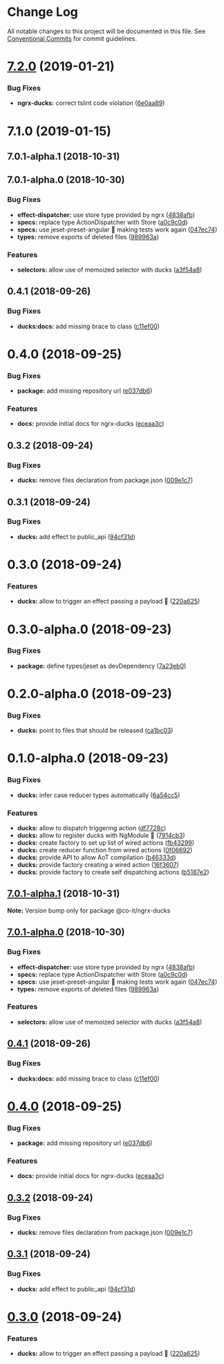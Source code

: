 # Change Log

All notable changes to this project will be documented in this file.
See [Conventional Commits](https://conventionalcommits.org) for commit guidelines.

# [7.2.0](https://github.com/co-it/co-it/compare/@co-it/ngrx-ducks@7.1.0...@co-it/ngrx-ducks@7.2.0) (2019-01-21)

### Bug Fixes

- **ngrx-ducks:** correct tslint code violation ([6e0aa89](https://github.com/co-it/co-it/commit/6e0aa89))

# 7.1.0 (2019-01-15)

## 7.0.1-alpha.1 (2018-10-31)

## 7.0.1-alpha.0 (2018-10-30)

### Bug Fixes

- **effect-dispatcher:** use store type provided by ngrx ([4838afb](https://github.com/co-it/co-it/commit/4838afb))
- **specs:** replace type ActionDispatcher with Store ([a0c9c0d](https://github.com/co-it/co-it/commit/a0c9c0d))
- **specs:** use jeset-preset-angular :pray: making tests work again ([047ec74](https://github.com/co-it/co-it/commit/047ec74))
- **types:** remove exports of deleted files ([989963a](https://github.com/co-it/co-it/commit/989963a))

### Features

- **selectors:** allow use of memoized selector with ducks ([a3f54a8](https://github.com/co-it/co-it/commit/a3f54a8))

## 0.4.1 (2018-09-26)

### Bug Fixes

- **ducks:docs:** add missing brace to class ([c11ef00](https://github.com/co-it/co-it/commit/c11ef00))

# 0.4.0 (2018-09-25)

### Bug Fixes

- **package:** add missing repository url ([e037db6](https://github.com/co-it/co-it/commit/e037db6))

### Features

- **docs:** provide initial docs for ngrx-ducks ([eceaa3c](https://github.com/co-it/co-it/commit/eceaa3c))

## 0.3.2 (2018-09-24)

### Bug Fixes

- **ducks:** remove files declaration from package.json ([009e1c7](https://github.com/co-it/co-it/commit/009e1c7))

## 0.3.1 (2018-09-24)

### Bug Fixes

- **ducks:** add effect to public_api ([94cf31d](https://github.com/co-it/co-it/commit/94cf31d))

# 0.3.0 (2018-09-24)

### Features

- **ducks:** allow to trigger an effect passing a payload :rocket: ([220a625](https://github.com/co-it/co-it/commit/220a625))

# 0.3.0-alpha.0 (2018-09-23)

### Bug Fixes

- **package:** define types/jeset as devDependency ([7a23eb0](https://github.com/co-it/co-it/commit/7a23eb0))

# 0.2.0-alpha.0 (2018-09-23)

### Bug Fixes

- **ducks:** point to files that should be released ([ca1bc03](https://github.com/co-it/co-it/commit/ca1bc03))

# 0.1.0-alpha.0 (2018-09-23)

### Bug Fixes

- **ducks:** infer case reducer types automatically ([6a54cc5](https://github.com/co-it/co-it/commit/6a54cc5))

### Features

- **ducks:** allow to dispatch triggering action ([df7728c](https://github.com/co-it/co-it/commit/df7728c))
- **ducks:** allow to register ducks with NgModule :rocket: ([7914cb3](https://github.com/co-it/co-it/commit/7914cb3))
- **ducks:** create factory to set up list of wired actions ([fb43299](https://github.com/co-it/co-it/commit/fb43299))
- **ducks:** create reducer function from wired actions ([0f06692](https://github.com/co-it/co-it/commit/0f06692))
- **ducks:** provide API to allow AoT compilation ([b46333d](https://github.com/co-it/co-it/commit/b46333d))
- **ducks:** provide factory creating a wired action ([16f3607](https://github.com/co-it/co-it/commit/16f3607))
- **ducks:** provide factory to create self dispatching actions ([b5187e2](https://github.com/co-it/co-it/commit/b5187e2))

<a name="7.0.1-alpha.1"></a>

## [7.0.1-alpha.1](https://github.com/co-it/co-it/compare/v7.0.1-alpha.0...v7.0.1-alpha.1) (2018-10-31)

**Note:** Version bump only for package @co-it/ngrx-ducks

<a name="7.0.1-alpha.0"></a>

## [7.0.1-alpha.0](https://github.com/co-it/co-it/compare/v0.4.1...v7.0.1-alpha.0) (2018-10-30)

### Bug Fixes

- **effect-dispatcher:** use store type provided by ngrx ([4838afb](https://github.com/co-it/co-it/commit/4838afb))
- **specs:** replace type ActionDispatcher with Store ([a0c9c0d](https://github.com/co-it/co-it/commit/a0c9c0d))
- **specs:** use jeset-preset-angular :pray: making tests work again ([047ec74](https://github.com/co-it/co-it/commit/047ec74))
- **types:** remove exports of deleted files ([989963a](https://github.com/co-it/co-it/commit/989963a))

### Features

- **selectors:** allow use of memoized selector with ducks ([a3f54a8](https://github.com/co-it/co-it/commit/a3f54a8))

<a name="0.4.1"></a>

## [0.4.1](https://github.com/co-it/co-it/compare/v0.4.0...v0.4.1) (2018-09-26)

### Bug Fixes

- **ducks:docs:** add missing brace to class ([c11ef00](https://github.com/co-it/co-it/commit/c11ef00))

<a name="0.4.0"></a>

# [0.4.0](https://github.com/@co-it/co-it/compare/v0.3.2...v0.4.0) (2018-09-25)

### Bug Fixes

- **package:** add missing repository url ([e037db6](https://github.com/@co-it/co-it/commit/e037db6))

### Features

- **docs:** provide initial docs for ngrx-ducks ([eceaa3c](https://github.com/@co-it/co-it/commit/eceaa3c))

<a name="0.3.2"></a>

## [0.3.2](https://github.com/co-IT/co-it/compare/v0.3.1...v0.3.2) (2018-09-24)

### Bug Fixes

- **ducks:** remove files declaration from package.json ([009e1c7](https://github.com/co-IT/co-it/commit/009e1c7))

<a name="0.3.1"></a>

## [0.3.1](https://github.com/co-IT/co-it/compare/v0.3.0...v0.3.1) (2018-09-24)

### Bug Fixes

- **ducks:** add effect to public_api ([94cf31d](https://github.com/co-IT/co-it/commit/94cf31d))

<a name="0.3.0"></a>

# [0.3.0](https://github.com/co-IT/co-it/compare/v0.3.0-alpha.0...v0.3.0) (2018-09-24)

### Features

- **ducks:** allow to trigger an effect passing a payload :rocket: ([220a625](https://github.com/co-IT/co-it/commit/220a625))
